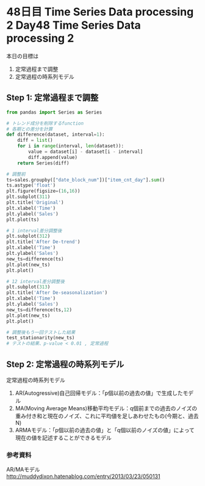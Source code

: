 # 48日目 Time Series Data processing 2 Day48 Time Series Data processing 2

本日の目標は
1. 定常過程まで調整
2. 定常過程の時系列モデル

## Step 1: 定常過程まで調整
```python
from pandas import Series as Series

# トレンド成分を削除するfunction
# 各期との差分を計算
def difference(dataset, interval=1):
    diff = list()
    for i in range(interval, len(dataset)):
        value = dataset[i] - dataset[i - interval]
        diff.append(value)
    return Series(diff)

# 調整前
ts=sales.groupby(["date_block_num"])["item_cnt_day"].sum()
ts.astype('float')
plt.figure(figsize=(16,16))
plt.subplot(311)
plt.title('Original')
plt.xlabel('Time')
plt.ylabel('Sales')
plt.plot(ts)

# 1 interval差分調整後
plt.subplot(312)
plt.title('After De-trend')
plt.xlabel('Time')
plt.ylabel('Sales')
new_ts=difference(ts)
plt.plot(new_ts)
plt.plot()

# 12 interval差分調整後
plt.subplot(313)
plt.title('After De-seasonalization')
plt.xlabel('Time')
plt.ylabel('Sales')
new_ts=difference(ts,12)
plt.plot(new_ts)
plt.plot()

# 調整後もう一回テストした結果
test_stationarity(new_ts)
# テストの結果、p-value < 0.01 , 定常過程
```
## Step 2: 定常過程の時系列モデル
定常過程の時系列モデル
1. AR(Autogressive)自己回帰モデル：「p個以前の過去の値」で生成したモデル  
2. MA(Moving Average Means)移動平均モデル：q個前までの過去のノイズの重み付き和と現在のノイズ、これに平均値を足しあわせたもの(今期と、過去N)  
3. ARMAモデル：「p個以前の過去の値」と「q個以前のノイズの値」によって現在の値を記述することができるモデル  


### 参考資料
AR/MAモデル  
http://muddydixon.hatenablog.com/entry/2013/03/23/050131
